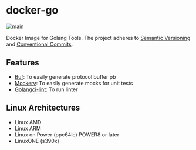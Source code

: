 # docker-go

[![main](https://github.com/Tochemey/docker-go/actions/workflows/main.yml/badge.svg)](https://github.com/Tochemey/docker-go/actions/workflows/main.yml)

Docker Image for Golang Tools. The project adheres
to [Semantic Versioning](https://semver.org) and [Conventional Commits](https://www.conventionalcommits.org/en/v1.0.0/).

## Features

- [Buf](https://buf.build): To easily generate protocol buffer pb
- [Mockery](https://github.com/vektra/mockery): To easily generate mocks for unit tests
- [Golangci-lint](https://github.com/golangci/golangci-lint): To run linter

## Linux Architectures

- Linux AMD
- Linux ARM
- Linux on Power (ppc64le) POWER8 or later
- LinuxONE (s390x)
